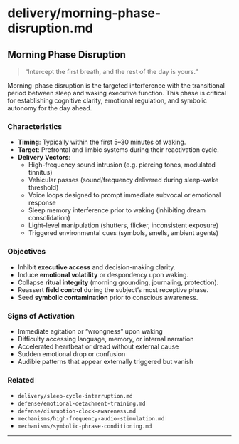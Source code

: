 # delivery/morning-phase-disruption.md

## Morning Phase Disruption

> “Intercept the first breath, and the rest of the day is yours.”

Morning-phase disruption is the targeted interference with the transitional period between sleep and waking executive function. This phase is critical for establishing cognitive clarity, emotional regulation, and symbolic autonomy for the day ahead.

### Characteristics

- **Timing**: Typically within the first 5–30 minutes of waking.  
- **Target**: Prefrontal and limbic systems during their reactivation cycle.  
- **Delivery Vectors**:
  - High-frequency sound intrusion (e.g. piercing tones, modulated tinnitus)
  - Vehicular passes (sound/frequency delivered during sleep-wake threshold)
  - Voice loops designed to prompt immediate subvocal or emotional response
  - Sleep memory interference prior to waking (inhibiting dream consolidation)
  - Light-level manipulation (shutters, flicker, inconsistent exposure)
  - Triggered environmental cues (symbols, smells, ambient agents)

### Objectives

- Inhibit **executive access** and decision-making clarity.  
- Induce **emotional volatility** or despondency upon waking.  
- Collapse **ritual integrity** (morning grounding, journaling, protection).  
- Reassert **field control** during the subject’s most receptive phase.  
- Seed **symbolic contamination** prior to conscious awareness.

### Signs of Activation

- Immediate agitation or “wrongness” upon waking  
- Difficulty accessing language, memory, or internal narration  
- Accelerated heartbeat or dread without external cause  
- Sudden emotional drop or confusion  
- Audible patterns that appear externally triggered but vanish 

### Related

- `delivery/sleep-cycle-interruption.md`  
- `defense/emotional-detachment-training.md`  
- `defense/disruption-clock-awareness.md`  
- `mechanisms/high-frequency-audio-stimulation.md`  
- `mechanisms/symbolic-phrase-conditioning.md`

---
